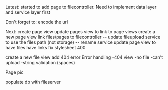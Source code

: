Latest: started to add page to filecontroller. Need to implement data layer and service layer first

Don't forget to:
encode the url

Next:
create page view
update pages view to link to page views
create a new page view
link files/pages to filecontroller
-- update fileupload service to use the files path (not storage)
-- rename service
update page view to have files have links
fix stylesheet 400

create a new file view
add 404 error
Error handling
-404 view
-no file
-can't upload
-string validation (spaces)

Page pic

populate db with fileserver